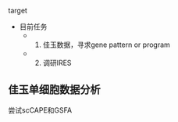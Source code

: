 target
- 目前任务
	- 1. 佳玉数据，寻求gene pattern or program
	- 2. 调研IRES
## 佳玉单细胞数据分析
尝试scCAPE和GSFA















